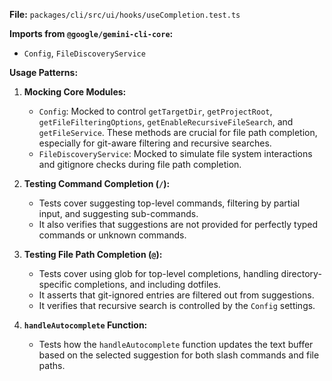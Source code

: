 **File:** `packages/cli/src/ui/hooks/useCompletion.test.ts`

**Imports from `@google/gemini-cli-core`:**
- `Config`, `FileDiscoveryService`

**Usage Patterns:**
1.  **Mocking Core Modules:**
    *   `Config`: Mocked to control `getTargetDir`, `getProjectRoot`, `getFileFilteringOptions`, `getEnableRecursiveFileSearch`, and `getFileService`. These methods are crucial for file path completion, especially for git-aware filtering and recursive searches.
    *   `FileDiscoveryService`: Mocked to simulate file system interactions and gitignore checks during file path completion.

2.  **Testing Command Completion (`/`):**
    *   Tests cover suggesting top-level commands, filtering by partial input, and suggesting sub-commands.
    *   It also verifies that suggestions are not provided for perfectly typed commands or unknown commands.

3.  **Testing File Path Completion (`@`):**
    *   Tests cover using glob for top-level completions, handling directory-specific completions, and including dotfiles.
    *   It asserts that git-ignored entries are filtered out from suggestions.
    *   It verifies that recursive search is controlled by the `Config` settings.

4.  **`handleAutocomplete` Function:**
    *   Tests how the `handleAutocomplete` function updates the text buffer based on the selected suggestion for both slash commands and file paths.

